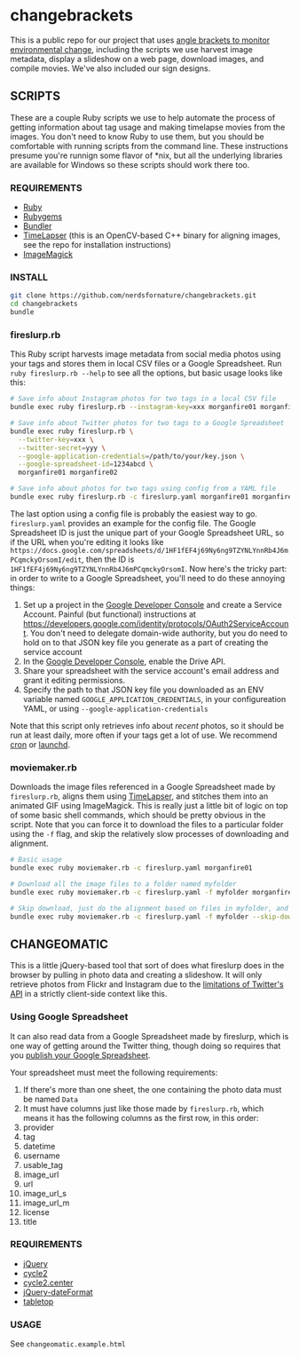 # changebrackets

This is a public repo for our project that uses 
[angle brackets to monitor environmental change](http://nerdsfornature.org/monitor-change), 
including the scripts we use harvest image metadata, display a slideshow on a
web page, download images, and compile movies. We've also included our sign
designs.

## SCRIPTS
These are a couple Ruby scripts we use to help automate the process of getting
information about tag usage and making timelapse movies from the images. You
don't need to know Ruby to use them, but you should be comfortable with
running scripts from the command line. These instructions presume you're
runnign some flavor of *nix, but all the underlying libraries are available
for Windows so these scripts should work there too.

### REQUIREMENTS
* [Ruby](https://www.ruby-lang.org)
* [Rubygems](https://rubygems.org)
* [Bundler](http://bundler.io)
* [TimeLapser](https://github.com/pglotov/TimeLapser) (this is an OpenCV-based C++ binary for aligning images, see the repo for installation instructions)
* [ImageMagick](http://www.imagemagick.org/)

### INSTALL
```bash
git clone https://github.com/nerdsfornature/changebrackets.git
cd changebrackets
bundle
```

### fireslurp.rb
This Ruby script harvests image metadata from social media photos using your
tags and stores them in local CSV files or a Google Spreadsheet. Run
`ruby fireslurp.rb --help` to see all the options, but basic usage looks like this:

```bash
# Save info about Instagram photos for two tags in a local CSV file
bundle exec ruby fireslurp.rb --instagram-key=xxx morganfire01 morganfire02

# Save info about Twitter photos for two tags to a Google Spreadsheet
bundle exec ruby fireslurp.rb \
  --twitter-key=xxx \
  --twitter-secret=yyy \
  --google-application-credentials=/path/to/your/key.json \
  --google-spreadsheet-id=1234abcd \
  morganfire01 morganfire02

# Save info about photos for two tags using config from a YAML file
bundle exec ruby fireslurp.rb -c fireslurp.yaml morganfire01 morganfire02
```

The last option using a config file is probably the easiest way to go.
`fireslurp.yaml` provides an example for the config file. The Google
Spreadsheet ID is just the unique part of your Google Spreadsheet URL, so if
the URL when you're editing it looks like 
`https://docs.google.com/spreadsheets/d/1HF1fEF4j69Ny6ng9TZYNLYnnRb4J6mPCqmckyOrsomI/edit`, 
then the ID is `1HF1fEF4j69Ny6ng9TZYNLYnnRb4J6mPCqmckyOrsomI`. Now here's the tricky part: in order to
write to a Google Spreadsheet, you'll need to do these annoying things:

1. Set up a project in the [Google Developer Console](https://console.developers.google.com) and create a Service Account. Painful (but functional) instructions at https://developers.google.com/identity/protocols/OAuth2ServiceAccount. You don't need to delegate domain-wide authority, but you do need to hold on to that JSON key file you generate as a part of creating the service account
1. In the [Google Developer Console](https://console.developers.google.com), enable the Drive API.
1. Share your spreadsheet with the service account's email address and grant it editing permissions.
1. Specify the path to that JSON key file you downloaded as an ENV variable named `GOOGLE_APPLICATION_CREDENTIALS`, in your configureation YAML, or using `--google-application-credentials`

Note that this script only retrieves info about *recent* photos, so it should
be run at least daily, more often if your tags get a lot of use.
We recommend [cron](http://www.unixgeeks.org/security/newbie/unix/cron-1.html) or 
[launchd](https://developer.apple.com/library/mac/documentation/MacOSX/Conceptual/BPSystemStartup/Chapters/CreatingLaunchdJobs.html).

### moviemaker.rb
Downloads the image files referenced in a Google Spreadsheet made by
`fireslurp.rb`, aligns them using
[TimeLapser](https://github.com/pglotov/TimeLapser), and stitches them into an
animated GIF using ImageMagick. This is really just a little bit of logic on
top of some basic shell commands, which should be pretty obvious in the
script. Note that you can force it to download the files to a particular
folder using the `-f` flag, and skip the relatively slow processes of
downloading and alignment.

```bash
# Basic usage
bundle exec ruby moviemaker.rb -c fireslurp.yaml morganfire01

# Download all the image files to a folder named myfolder
bundle exec ruby moviemaker.rb -c fireslurp.yaml -f myfolder morganfire01

# Skip download, just do the alignment based on files in myfolder, and make the movie
bundle exec ruby moviemaker.rb -c fireslurp.yaml -f myfolder --skip-download morganfire01
```

## CHANGEOMATIC
This is a little jQuery-based tool that sort of does what fireslurp does in
the browser by pulling in photo data and creating a slideshow. It will only
retrieve photos from Flickr and Instagram due to the
[limitations of Twitter's API](http://stackoverflow.com/questions/17004070/making-jquery-ajax-call-to-twitter-api-1-1-search)
in a strictly client-side context like this.


### Using Google Spreadsheet
It can also read data from a Google Spreadsheet made by fireslurp, which is
one way of getting around the Twitter thing, though doing so requires that you
[publish your Google Spreadsheet](https://support.google.com/docs/answer/37579).

Your spreadsheet must meet the following requirements:

1. If there's more than one sheet, the one containing the photo data must be named `Data`
1. It must have columns just like those made by `fireslurp.rb`, which means it has the following columns as the first row, in this order:
  1. provider
  1. tag
  1. datetime
  1. username
  1. usable_tag
  1. image_url
  1. url
  1. image_url_s
  1. image_url_m
  1. license
  1. title


### REQUIREMENTS
* [jQuery](http://jquery.com/)
* [cycle2](http://jquery.malsup.com/cycle2/)
* [cycle2.center](http://jquery.malsup.com/cycle2/demo/center.php)
* [jQuery-dateFormat](https://github.com/phstc/jquery-dateFormat)
* [tabletop](https://github.com/jsoma/tabletop)

### USAGE
See `changeomatic.example.html`
